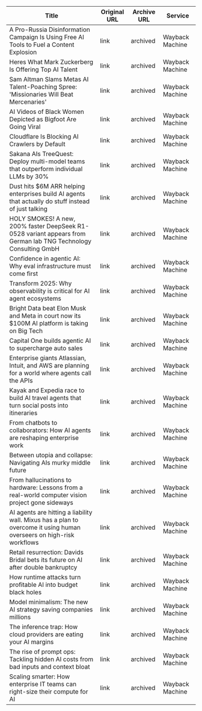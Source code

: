 | Title | Original URL | Archive URL | Service |
|---|---|---|---|
| A Pro-Russia Disinformation Campaign Is Using Free AI Tools to Fuel a Content Explosion | link | archived | Wayback Machine |
| Heres What Mark Zuckerberg Is Offering Top AI Talent | link | archived | Wayback Machine |
| Sam Altman Slams Metas AI Talent-Poaching Spree: 'Missionaries Will Beat Mercenaries' | link | archived | Wayback Machine |
| AI Videos of Black Women Depicted as Bigfoot Are Going Viral | link | archived | Wayback Machine |
| Cloudflare Is Blocking AI Crawlers by Default | link | archived | Wayback Machine |
| Sakana AIs TreeQuest: Deploy multi-model teams that outperform individual LLMs by 30% | link | archived | Wayback Machine |
| Dust hits $6M ARR helping enterprises build AI agents that actually do stuff instead of just talking | link | archived | Wayback Machine |
| HOLY SMOKES! A new, 200% faster DeepSeek R1-0528 variant appears from German lab TNG Technology Consulting GmbH | link | archived | Wayback Machine |
| Confidence in agentic AI: Why eval infrastructure must come first | link | archived | Wayback Machine |
| Transform 2025: Why observability is critical for AI agent ecosystems | link | archived | Wayback Machine |
| Bright Data beat Elon Musk and Meta in court now its $100M AI platform is taking on Big Tech | link | archived | Wayback Machine |
| Capital One builds agentic AI to supercharge auto sales | link | archived | Wayback Machine |
| Enterprise giants Atlassian, Intuit, and AWS are planning for a world where agents call the APIs | link | archived | Wayback Machine |
| Kayak and Expedia race to build AI travel agents that turn social posts into itineraries | link | archived | Wayback Machine |
| From chatbots to collaborators: How AI agents are reshaping enterprise work | link | archived | Wayback Machine |
| Between utopia and collapse: Navigating AIs murky middle future | link | archived | Wayback Machine |
| From hallucinations to hardware: Lessons from a real-world computer vision project gone sideways | link | archived | Wayback Machine |
| AI agents are hitting a liability wall. Mixus has a plan to overcome it using human overseers on high-risk workflows | link | archived | Wayback Machine |
| Retail resurrection: Davids Bridal bets its future on AI after double bankruptcy | link | archived | Wayback Machine |
| How runtime attacks turn profitable AI into budget black holes | link | archived | Wayback Machine |
| Model minimalism: The new AI strategy saving companies millions | link | archived | Wayback Machine |
| The inference trap: How cloud providers are eating your AI margins | link | archived | Wayback Machine |
| The rise of prompt ops: Tackling hidden AI costs from bad inputs and context bloat | link | archived | Wayback Machine |
| Scaling smarter: How enterprise IT teams can right-size their compute for AI | link | archived | Wayback Machine |
